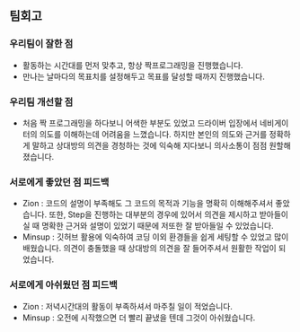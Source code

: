 ## 팀회고

### 우리팀이 잘한 점
- 활동하는 시간대를 먼저 맞추고, 항상 짝프로그래밍을 진행했습니다.
- 만나는 날마다의 목표치를 설정해두고 목표를 달성할 때까지 진행했습니다.

### 우리팀 개선할 점
- 처음 짝 프로그래밍을 하다보니 어색한 부분도 있었고 드라이버 입장에서 네비게이터의 의도를 이해하는데 어려움을 느꼈습니다. 하지만 본인의 의도와 근거를 정확하게 말하고 상대방의 의견을 경청하는 것에 익숙해 지다보니 의사소통이 점점 원할해졌습니다.

### 서로에게 좋았던 점 피드백
- Zion : 코드의 설명이 부족해도 그 코드의 목적과 기능을 명확히 이해해주셔서 좋았습니다. 또한, Step을 진행하는 대부분의 경우에 있어서 의견을 제시하고 받아들이실 때 명확한 근거와 설명이 있었기 때문에 저또한 잘 받아들일 수 있었습니다.
- Minsup : 깃허브 활용에 익숙하여 코딩 이외 환경들을 쉽게 세팅할 수 있었고 많이 배웠습니다. 의견이 충돌했을 때  상대방의 의견을 잘 들어주셔서 원활한 작업이 되었습니다.

### 서로에게 아쉬웠던 점 피드백
- Zion : 저녁시간대의 활동이 부족하셔서 마주칠 일이 적었습니다.
- Minsup : 오전에 시작했으면 더 빨리 끝냈을 텐데 그것이 아쉬웠습니다.
